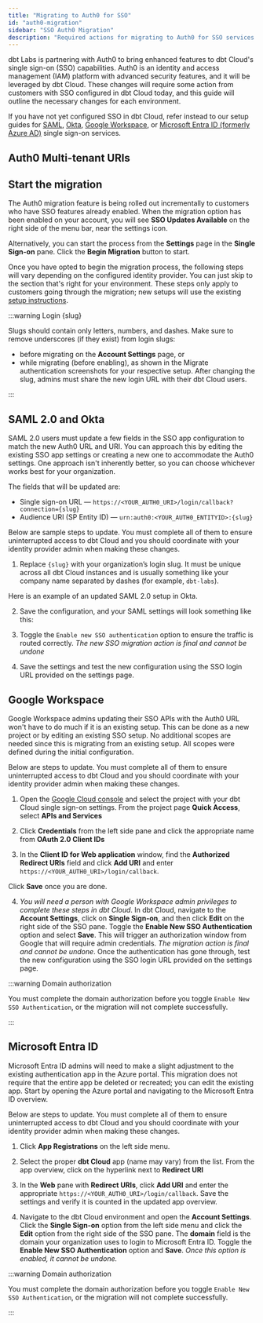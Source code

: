 ```yaml
---
title: "Migrating to Auth0 for SSO"
id: "auth0-migration"
sidebar: "SSO Auth0 Migration"
description: "Required actions for migrating to Auth0 for SSO services on dbt Cloud."
---
```


dbt Labs is partnering with Auth0 to bring enhanced features to dbt Cloud's single sign-on (SSO) capabilities. Auth0 is an identity and access management (IAM) platform with advanced security features, and it will be leveraged by dbt Cloud. These changes will require some action from customers with SSO configured in dbt Cloud today, and this guide will outline the necessary changes for each environment. 

If you have not yet configured SSO in dbt Cloud, refer instead to our setup guides for [SAML](/docs/cloud/manage-access/set-up-sso-saml-2.0), [Okta](/docs/cloud/manage-access/set-up-sso-okta), [Google Workspace](/docs/cloud/manage-access/set-up-sso-google-workspace), or [Microsoft Entra ID (formerly Azure AD)](/docs/cloud/manage-access/set-up-sso-microsoft-entra-id) single sign-on services.

## Auth0 Multi-tenant URIs

<Snippet path="auth0-uri" />

## Start the migration

The Auth0 migration feature is being rolled out incrementally to customers who have SSO features already enabled. When the migration option has been enabled on your account, you will see **SSO Updates Available** on the right side of the menu bar, near the settings icon. 

<Lightbox src="/img/docs/dbt-cloud/access-control/sso-migration-available.png" title="SSO migration available"/>

Alternatively, you can start the process from the **Settings** page in the **Single Sign-on** pane. Click the **Begin Migration** button to start. 

<Lightbox src="/img/docs/dbt-cloud/access-control/begin-migration.png" title="Begin Migration"/>

Once you have opted to begin the migration process, the following steps will vary depending on the configured identity provider. You can just skip to the section that's right for your environment. These steps only apply to customers going through the migration; new setups will use the existing [setup instructions](/docs/cloud/manage-access/sso-overview).

:::warning Login {slug}

Slugs should contain only letters, numbers, and dashes. Make sure to remove underscores (if they exist) from login slugs: 
* before migrating on the **Account Settings** page, or 
* while migrating (before enabling), as shown in the Migrate authentication screenshots for your respective setup. 
After changing the slug, admins must share the new login URL with their dbt Cloud users.

:::

## SAML 2.0 and Okta

SAML 2.0 users must update a few fields in the SSO app configuration to match the new Auth0 URL and URI.  You can approach this by editing the existing SSO app settings or creating a new one to accommodate the Auth0 settings. One approach isn't inherently better, so you can choose whichever works best for your organization.

The fields that will be updated are:
- Single sign-on URL &mdash; `https://<YOUR_AUTH0_URI>/login/callback?connection={slug}`
- Audience URI (SP Entity ID) &mdash; `urn:auth0:<YOUR_AUTH0_ENTITYID>:{slug}`

Below are sample steps to update. You must complete all of them to ensure uninterrupted access to dbt Cloud and you should coordinate with your identity provider admin when making these changes.

1. Replace `{slug}` with your organization’s login slug. It must be unique across all dbt Cloud instances and is usually something like your company name separated by dashes (for example, `dbt-labs`).

Here is an example of an updated SAML 2.0 setup in Okta.

<Lightbox src="/img/docs/dbt-cloud/access-control/new-okta-config.png" title="Okta configuration with new URL"/>

2. Save the configuration, and your SAML settings will look something like this:

<Lightbox src="/img/docs/dbt-cloud/access-control/new-okta-completed.png" title="New Okta configuration completed"/>

3. Toggle the `Enable new SSO authentication` option to ensure the traffic is routed correctly. _The new SSO migration action is final and cannot be undone_

<Lightbox src="/img/docs/dbt-cloud/access-control/saml-enable.png" title="Enable new SSO for SAML/Okta"/>

4. Save the settings and test the new configuration using the SSO login URL provided on the settings page. 

## Google Workspace

Google Workspace admins updating their SSO APIs with the Auth0 URL won't have to do much if it is an existing setup. This can be done as a new project or by editing an existing SSO setup. No additional scopes are needed since this is migrating from an existing setup. All scopes were defined during the initial configuration. 

Below are steps to update. You must complete all of them to ensure uninterrupted access to dbt Cloud and you should coordinate with your identity provider admin when making these changes.

1. Open the [Google Cloud console](https://console.cloud.google.com/) and select the project with your dbt Cloud single sign-on settings. From the project page **Quick Access**, select **APIs and Services**

<Lightbox src="/img/docs/dbt-cloud/access-control/google-cloud-sso.png" title="Google Cloud Console"/>

2. Click **Credentials** from the left side pane and click the appropriate name from **OAuth 2.0 Client IDs**

<Lightbox src="/img/docs/dbt-cloud/access-control/sso-project.png" title="Select the OAuth 2.0 Client ID"/>

3. In the **Client ID for Web application** window, find the **Authorized Redirect URIs** field and click **Add URI** and enter `https://<YOUR_AUTH0_URI>/login/callback`.

Click **Save** once you are done. 

<Lightbox src="/img/docs/dbt-cloud/access-control/google-uri.png" title="Add Redirect URI"/>

4. _You will need a person with Google Workspace admin privileges to complete these steps in dbt Cloud_. In dbt Cloud, navigate to the **Account Settings**, click on **Single Sign-on**, and then click **Edit** on the right side of the SSO pane. Toggle the **Enable New SSO Authentication** option and select **Save**. This will trigger an authorization window from Google that will require admin credentials. _The migration action is final and cannot be undone_. Once the authentication has gone through, test the new configuration using the SSO login URL provided on the settings page.

:::warning Domain authorization

You must complete the domain authorization before you toggle `Enable New SSO Authentication`, or the migration will not complete successfully.

:::

<Lightbox src="/img/docs/dbt-cloud/access-control/google-enable.png" title="Enable new SSO for Google Workspace"/>

## Microsoft Entra ID

Microsoft Entra ID admins will need to make a slight adjustment to the existing authentication app in the Azure portal. This migration does not require that the entire app be deleted or recreated; you can edit the existing app. Start by opening the Azure portal and navigating to the Microsoft Entra ID overview.

Below are steps to update. You must complete all of them to ensure uninterrupted access to dbt Cloud and you should coordinate with your identity provider admin when making these changes.

1. Click **App Registrations** on the left side menu. 

<Lightbox src="/img/docs/dbt-cloud/access-control/aad-app-registration.png" title="Select App Registrations"/>

2. Select the proper **dbt Cloud** app (name may vary) from the list. From the app overview, click on the hyperlink next to **Redirect URI**

<Lightbox src="/img/docs/dbt-cloud/access-control/app-overview.png" title="Click the Redirect URI hyperlink"/>

3. In the **Web** pane with **Redirect URIs**, click **Add URI** and enter the appropriate `https://<YOUR_AUTH0_URI>/login/callback`. Save the settings and verify it is counted in the updated app overview.

<Lightbox src="/img/docs/dbt-cloud/access-control/redirect-URI.png" title="Enter new redirect URI"/>

4. Navigate to the dbt Cloud environment and open the **Account Settings**. Click the **Single Sign-on** option from the left side menu and click the **Edit** option from the right side of the SSO pane. The **domain** field is the domain your organization uses to login to Microsoft Entra ID. Toggle the **Enable New SSO Authentication** option and **Save**. _Once this option is enabled, it cannot be undone._

:::warning Domain authorization

You must complete the domain authorization before you toggle `Enable New SSO Authentication`, or the migration will not complete successfully.

:::

<Lightbox src="/img/docs/dbt-cloud/access-control/azure-enable.png" title="Enable new SSO"/>
